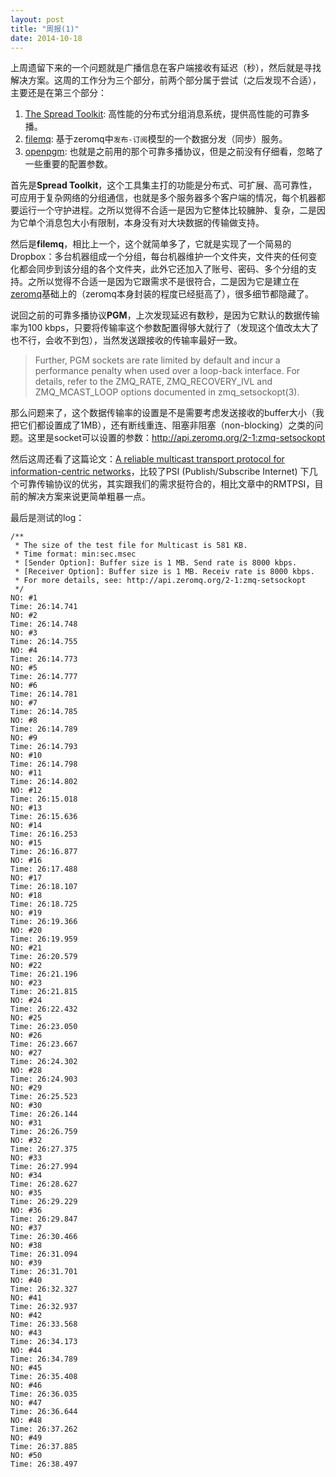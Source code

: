 ```yaml
---
layout: post
title: "周报(1)"
date: 2014-10-18
---
```

上周遗留下来的一个问题就是广播信息在客户端接收有延迟（秒），然后就是寻找解决方案。这周的工作分为三个部分，前两个部分属于尝试（之后发现不合适），主要还是在第三个部分：

1. [The Spread Toolkit](http://www.spread.org/): 高性能的分布式分组消息系统，提供高性能的可靠多播。
2. [filemq](https://github.com/zeromq/filemq): 基于zeromq中`发布-订阅`模型的一个数据分发（同步）服务。
3. [openpgm](https://code.google.com/p/openpgm/): 也就是之前用的那个可靠多播协议，但是之前没有仔细看，忽略了一些重要的配置参数。

首先是**Spread Toolkit**，这个工具集主打的功能是分布式、可扩展、高可靠性，可应用于复杂网络的分组通信，也就是多个服务器多个客户端的情况，每个机器都要运行一个守护进程。之所以觉得不合适一是因为它整体比较臃肿、复杂，二是因为它单个消息包大小有限制，本身没有对大块数据的传输做支持。

然后是**filemq**，相比上一个，这个就简单多了，它就是实现了一个简易的Dropbox：多台机器组成一个分组，每台机器维护一个文件夹，文件夹的任何变化都会同步到该分组的各个文件夹，此外它还加入了账号、密码、多个分组的支持。之所以觉得不合适一是因为它跟需求不是很符合，二是因为它是建立在[zeromq](http://zeromq.org/)基础上的（zeromq本身封装的程度已经挺高了），很多细节都隐藏了。

说回之前的可靠多播协议**PGM**，上次发现延迟有数秒，是因为它默认的数据传输率为100 kbps，只要将传输率这个参数配置得够大就行了（发现这个值改太大了也不行，会收不到包），当然发送跟接收的传输率最好一致。

> Further, PGM sockets are rate limited by default and incur a performance penalty when used over a loop-back interface. For details, refer to the ZMQ_RATE, ZMQ_RECOVERY_IVL and ZMQ_MCAST_LOOP options documented in zmq_setsockopt(3).

那么问题来了，这个数据传输率的设置是不是需要考虑发送接收的buffer大小（我把它们都设置成了1MB），还有断线重连、阻塞非阻塞（non-blocking）之类的问题。这里是socket可以设置的参数：<http://api.zeromq.org/2-1:zmq-setsockopt>

然后这周还看了这篇论文：[A reliable multicast transport protocol for information-centric networks](http://www.sciencedirect.com/science/article/pii/S1084804514001398)，比较了PSI (Publish/Subscribe Internet) 下几个可靠传输协议的优劣，其实跟我们的需求挺符合的，相比文章中的RMTPSI，目前的解决方案来说更简单粗暴一点。

最后是测试的log：

```
/**
 * The size of the test file for Multicast is 581 KB.
 * Time format: min:sec.msec
 * [Sender Option]: Buffer size is 1 MB. Send rate is 8000 kbps.
 * [Receiver Option]: Buffer size is 1 MB. Receiv rate is 8000 kbps.
 * For more details, see: http://api.zeromq.org/2-1:zmq-setsockopt
 */
NO: #1
Time: 26:14.741
NO: #2
Time: 26:14.748
NO: #3
Time: 26:14.755
NO: #4
Time: 26:14.773
NO: #5
Time: 26:14.777
NO: #6
Time: 26:14.781
NO: #7
Time: 26:14.785
NO: #8
Time: 26:14.789
NO: #9
Time: 26:14.793
NO: #10
Time: 26:14.798
NO: #11
Time: 26:14.802
NO: #12
Time: 26:15.018
NO: #13
Time: 26:15.636
NO: #14
Time: 26:16.253
NO: #15
Time: 26:16.877
NO: #16
Time: 26:17.488
NO: #17
Time: 26:18.107
NO: #18
Time: 26:18.725
NO: #19
Time: 26:19.366
NO: #20
Time: 26:19.959
NO: #21
Time: 26:20.579
NO: #22
Time: 26:21.196
NO: #23
Time: 26:21.815
NO: #24
Time: 26:22.432
NO: #25
Time: 26:23.050
NO: #26
Time: 26:23.667
NO: #27
Time: 26:24.302
NO: #28
Time: 26:24.903
NO: #29
Time: 26:25.523
NO: #30
Time: 26:26.144
NO: #31
Time: 26:26.759
NO: #32
Time: 26:27.375
NO: #33
Time: 26:27.994
NO: #34
Time: 26:28.627
NO: #35
Time: 26:29.229
NO: #36
Time: 26:29.847
NO: #37
Time: 26:30.466
NO: #38
Time: 26:31.094
NO: #39
Time: 26:31.701
NO: #40
Time: 26:32.327
NO: #41
Time: 26:32.937
NO: #42
Time: 26:33.568
NO: #43
Time: 26:34.173
NO: #44
Time: 26:34.789
NO: #45
Time: 26:35.408
NO: #46
Time: 26:36.035
NO: #47
Time: 26:36.644
NO: #48
Time: 26:37.262
NO: #49
Time: 26:37.885
NO: #50
Time: 26:38.497
```
